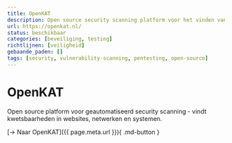 ```yaml
---
title: OpenKAT
description: Open source security scanning platform voor het vinden van kwetsbaarheden
url: https://openkat.nl/
status: beschikbaar
categories: [beveiliging, testing]
richtlijnen: [veiligheid]
gebaande_paden: []
tags: [security, vulnerability-scanning, pentesting, open-source]
---
```


# OpenKAT

Open source platform voor geautomatiseerd security scanning - vindt kwetsbaarheden in websites, netwerken en systemen.

[→ Naar OpenKAT]({{ page.meta.url }}){ .md-button }
